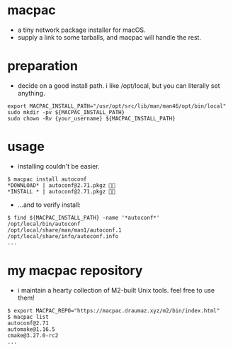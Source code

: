 # macpac
- a tiny network package installer for macOS.
- supply a link to some tarballs, and macpac will handle the rest.

# preparation

- decide on a good install path. i like /opt/local, but you can literally set anything.
```
export MACPAC_INSTALL_PATH="/usr/opt/src/lib/man/man46/opt/bin/local"
sudo mkdir -pv ${MACPAC_INSTALL_PATH}
sudo chown -Rv {your_username} ${MACPAC_INSTALL_PATH}
```

# usage
- installing couldn't be easier.
```
$ macpac install autoconf
*DOWNLOAD* | autoconf@2.71.pkgz 🔁✅
*INSTALL * | autoconf@2.71.pkgz 🔁✅
```

- ...and to verify install:
```
$ find ${MACPAC_INSTALL_PATH} -name '*autoconf*'
/opt/local/bin/autoconf
/opt/local/share/man/man1/autoconf.1
/opt/local/share/info/autoconf.info
...
```

# my macpac repository
- i maintain a hearty collection of M2-built Unix tools. feel free to use them!
```
$ export MACPAC_REPO="https://macpac.draumaz.xyz/m2/bin/index.html"
$ macpac list
autoconf@2.71
automake@1.16.5
cmake@3.27.0-rc2
...
```
